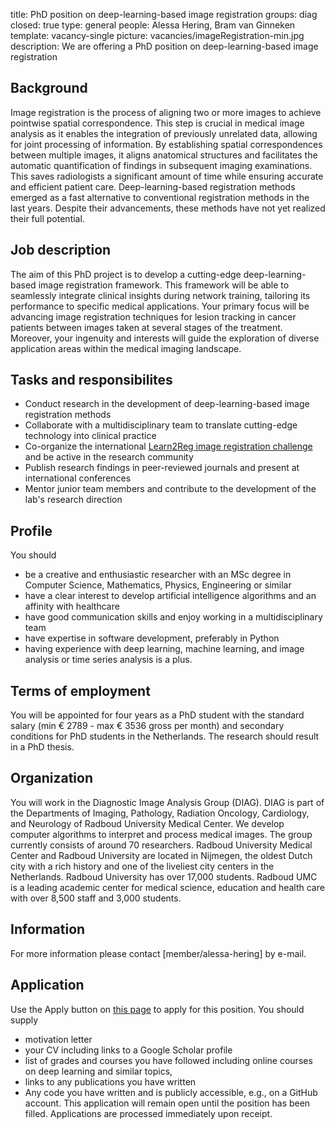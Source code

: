 title: PhD position on deep-learning-based image registration
groups: diag
closed: true
type: general 
people: Alessa Hering, Bram van Ginneken
template: vacancy-single
picture: vacancies/imageRegistration-min.jpg
description: We are offering a PhD position on deep-learning-based image registration

## Background
Image registration is the process of aligning two or more images to achieve pointwise spatial correspondence. This step is crucial in medical image analysis as it enables the integration of previously unrelated data, allowing for joint processing of information. By establishing spatial correspondences between multiple images, it aligns anatomical structures and facilitates the automatic quantification of findings in subsequent imaging examinations. This saves radiologists a significant amount of time while ensuring accurate and efficient patient care. Deep-learning-based registration methods emerged as a fast alternative to conventional registration methods in the last years. Despite their advancements, these methods have not yet realized their full potential.


## Job description
The aim of this PhD project is to develop a cutting-edge deep-learning-based image registration framework. This framework will be able to seamlessly integrate clinical insights during network training, tailoring its performance to specific medical applications. Your primary focus will be advancing image registration techniques for lesion tracking in cancer patients between images taken at several stages of the treatment. Moreover, your ingenuity and interests will guide the exploration of diverse application areas within the medical imaging landscape. 

## Tasks and responsibilites

- Conduct research in the development of deep-learning-based image registration methods 
- Collaborate with a multidisciplinary team to translate cutting-edge technology into clinical practice
- Co-organize the international [Learn2Reg image registration challenge](https://learn2reg.grand-challenge.org/) and be active in the research community 
- Publish research findings in peer-reviewed journals and present at international conferences
- Mentor junior team members and contribute to the development of the lab's research direction



## Profile

You should
- be a creative and enthusiastic researcher with an MSc degree in Computer Science, Mathematics, Physics, Engineering or similar
- have a clear interest to develop artificial intelligence algorithms and an affinity with healthcare 
- have good communication skills and enjoy working in a multidisciplinary team
- have expertise in software development, preferably in Python
- having experience with deep learning, machine learning, and image analysis or time series analysis is a plus.

## Terms of employment
You will be appointed for four years as a PhD student with the standard salary (min € 2789 - max € 3536 gross per month) and secondary conditions for PhD students in the Netherlands. The research should result in a PhD thesis.

## Organization
You will work in the Diagnostic Image Analysis Group (DIAG). DIAG is part of the Departments of Imaging, Pathology, Radiation Oncology, Cardiology, and Neurology of Radboud University Medical Center. We develop computer algorithms to interpret and process medical images. The group currently consists of around 70 researchers. Radboud University Medical Center and Radboud University are located in Nijmegen, the oldest Dutch city with a rich history and one of the liveliest city centers in the Netherlands. Radboud University has over 17,000 students. Radboud UMC is a leading academic center for medical science, education and health care with over 8,500 staff and 3,000 students.

## Information
For more information please contact [member/alessa-hering] by e-mail.

## Application
Use the Apply button on [this page](https://www.radboudumc.nl/en/vacancies/138203-phd-candidate-deep-learning-based-image-registration-for-medical-images) to apply for this position. You should supply
- motivation letter
- your CV including links to a Google Scholar profile 
- list of grades and courses you have followed including online courses on deep learning and similar topics, 
- links to any publications you have written
- Any code you have written and is publicly accessible, e.g., on a GitHub account. 
This application will remain open until the position has been filled. Applications are processed immediately upon receipt. 
